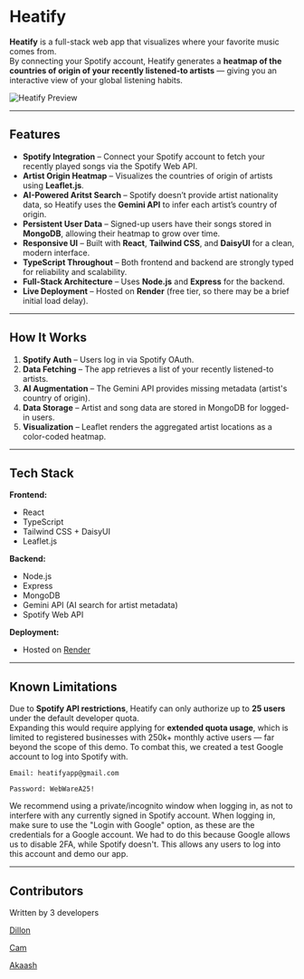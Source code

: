 # Heatify

**Heatify** is a full-stack web app that visualizes where your favorite music comes from.  
By connecting your Spotify account, Heatify generates a **heatmap of the countries of origin of your recently listened-to artists** — giving you an interactive view of your global listening habits.

![Heatify Preview](https://heatifyapp.onredner.com)

---

## Features

- **Spotify Integration** – Connect your Spotify account to fetch your recently played songs via the Spotify Web API.
- **Artist Origin Heatmap** – Visualizes the countries of origin of artists using **Leaflet.js**.
- **AI-Powered Aritst Search** – Spotify doesn’t provide artist nationality data, so Heatify uses the **Gemini API** to infer each artist’s country of origin.
- **Persistent User Data** – Signed-up users have their songs stored in **MongoDB**, allowing their heatmap to grow over time.
- **Responsive UI** – Built with **React**, **Tailwind CSS**, and **DaisyUI** for a clean, modern interface.
- **TypeScript Throughout** – Both frontend and backend are strongly typed for reliability and scalability.
- **Full-Stack Architecture** – Uses **Node.js** and **Express** for the backend.
- **Live Deployment** – Hosted on **Render** (free tier, so there may be a brief initial load delay).

---

## How It Works

1. **Spotify Auth** – Users log in via Spotify OAuth.
2. **Data Fetching** – The app retrieves a list of your recently listened-to artists.
3. **AI Augmentation** – The Gemini API provides missing metadata (artist's country of origin).
4. **Data Storage** – Artist and song data are stored in MongoDB for logged-in users.
5. **Visualization** – Leaflet renders the aggregated artist locations as a color-coded heatmap.

---

## Tech Stack

**Frontend:**
- React  
- TypeScript  
- Tailwind CSS + DaisyUI  
- Leaflet.js  

**Backend:**
- Node.js  
- Express  
- MongoDB  
- Gemini API (AI search for artist metadata)  
- Spotify Web API  

**Deployment:**
- Hosted on [Render](https://render.com/)  

---

## Known Limitations

Due to **Spotify API restrictions**, Heatify can only authorize up to **25 users** under the default developer quota.  
Expanding this would require applying for **extended quota usage**, which is limited to registered businesses with 250k+ monthly active users — far beyond the scope of this demo. To combat this, we created a test Google account to log into Spotify with. 

`Email: heatifyapp@gmail.com`

`Password: WebWareA25!`

We recommend using a private/incognito window when logging in, as not to interfere with any currently signed in Spotify account. When logging in, make sure to use the "Login with Google" option, as these are the credentials for a Google account. We had to do this because Google allows us to disable 2FA, while Spotify doesn't. This allows any users to log into this account and demo our app. 

---

## Contributors

Written by 3 developers

[Dillon](https://github.com/BigMouthInc)

[Cam](https://github.com/crnorris1)

[Akaash](https://github.com/Akaash-Walker)
